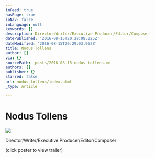 ```yaml
---
inFeed: true
hasPage: true
inNav: false
inLanguage: null
keywords: []
description: Director/Writer/Executive Producer/Editor/Composer
datePublished: '2016-08-15T20:29:08.025Z'
dateModified: '2016-08-15T20:29:03.962Z'
title: Nodus Tollens
author: []
via: {}
sourcePath: _posts/2016-08-15-nodus-tollens.md
authors: []
publisher: {}
starred: false
url: nodus-tollens/index.html
_type: Article

---
```

# Nodus Tollens
![](https://s3-us-west-2.amazonaws.com/the-grid-img/p/08e16529e7fed7bf0f75927384066e5295d93e5c.jpg)

Director/Writer/Executive Producer/Editor/Composer

(click poster to view trailer)